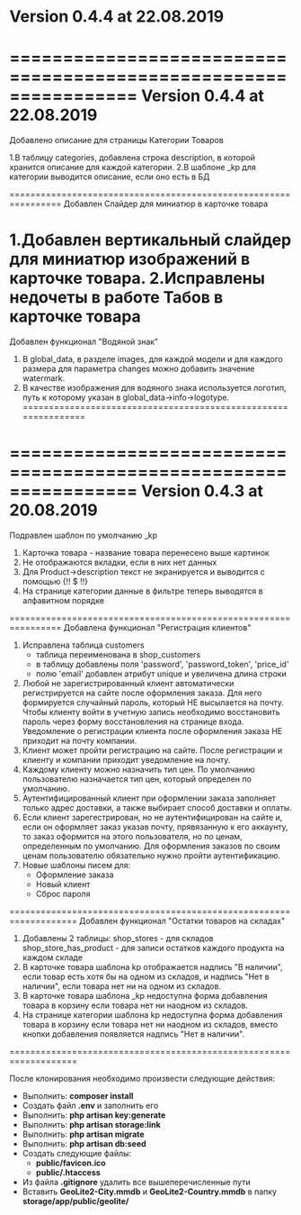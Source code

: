 <h1>Version 0.4.4 at 22.08.2019</h1>

================================================================
Version 0.4.4 at 22.08.2019 
================================================================
Добавлено описание для страницы Категории Товаров

 1.В таблицу categories, добавлена строка description, в которой
 хранится  описание для каждой категории.
 2.В шаблоне _kp для категории выводится описание, если оно есть в БД

================================================================
Добавлен Слайдер для миниатюр в карточке товара

 1.Добавлен вертикальный слайдер для миниатюр изображений
 в карточке товара.
 2.Исправлены недочеты в работе Табов в карточке товара
================================================================
Добавлен функционал "Водяной знак"

 1. В global_data, в разделе images, для каждой модели и для 
 каждого размера для параметра changes можно добавить значение watermark.
 2. В качестве изображения для водяного знака используется
 логотип, путь к которому указан в global_data->info->logotype.
===============================================================

================================================================
Version 0.4.3 at 20.08.2019 
================================================================
Подравлен шаблон по умолчанию _kp

 1. Карточка товара - название товара перенесено выше картинок
 2. Не отображаются вкладки, если в них нет данных
 3. Для Product->description текст не экранируется и выводится с помощью {!! $ !!}
 4. На странице категории данные в фильтре теперь выводятся в алфавитном порядке

================================================================
Добавлена функционал "Регистрация клиентов"

 1. Исправлена таблица customers
    - таблица переименована в shop_customers
    - в таблицу добавлены поля 'password', 'password_token', 'price_id'
    - полю 'email' добавлен атрибут unique и увеличена длина строки
 2. Любой не зарегистрированный клиент автоматически регистрируется на сайте
 после оформления заказа. Для него формируется случайный пароль, который НЕ высылается на почту.
 Чтобы клиенту войти в учетную запись необходимо восстановить пароль через форму восстановления на странице входа.
 Уведомление о регистрации клиента после оформления заказа НЕ приходит на почту компании.
 3. Клиент может пройти регистрацию на сайте. После регистрации и клиенту и компании
 приходит уведомление на почту. 
 4. Каждому клиенту можно назначить тип цен. По умолчанию пользователю назначается тип цен, который определен по умолчанию.
 5. Аутентифицированный клиент при оформлении заказа заполняет только адрес доставки, а также выбирает способ доставки и оплаты.
 6. Если клиент зарегестрирован, но не аутентифицирован на сайте и, если он оформляет заказ указав почту, прявязанную к его аккаунту, то заказ оформится на этого пользователя, но по ценам, определенным по умолчанию.
 Для оформления заказов по своим ценам пользователю обязательно нужно пройти аутентификацию.
 7. Новые шаблоны писем для:
 	- Оформление заказа
	- Новый клиент
	- Сброс пароля
	
===================================================================
Добавлен функционал "Остатки товаров на складах"

 1. Добавлены 2 таблицы:
    shop_stores - для складов
    shop_store_has_product - для записи остатков каждого продукта на каждом складе
 2. В карточке товара шаблона kp отображается надпись "В наличии", если товар есть хотя бы
 на одном из складов, и надпись "Нет в наличии", если товара нет ни на одном из складов.
 3. В карточке товара шаблона _kp недоступна форма добавления товара в корзину если товара нет ни наодном из складов.   
 4. На странице категории шаблона kp недоступна форма добавления товара в корзину если товара нет ни наодном из складов, вместо кнопки добавления появляется надпись "Нет в наличии".
 
===================================================================

<p>После клонирования необходимо произвести следующие действия:</p>
<ul>
    <li>
        Выполнить: <strong>composer install</strong>
    </li>
    <li>
        Создать файл <strong>.env</strong> и заполнить его
    </li>
    <li>
        Выполнить: <strong>php artisan key:generate</strong>
    </li>
    <li>
        Выполнить: <strong>php artisan storage:link</strong>
    </li>
    <li>
        Выполнить: <strong>php artisan migrate</strong>
    </li>  
    <li>
        Выполнить: <strong>php artisan db:seed</strong>
    </li>     
    <li>
        Создать следующие файлы:
        <ul>
            <li>
                <strong>public/favicon.ico</strong>
            </li>
            <li>
                <strong>public/.htaccess</strong>
            </li>                       
        </ul>        
    </li>
    <li>
        Из файла <strong>.gitignore</strong> удалить все вышеперечисленные пути
    </li>
    <li>Вставить <strong>GeoLite2-City.mmdb</strong> и <strong>GeoLite2-Country.mmdb</strong> в папку <strong>storage/app/public/geolite/</strong>
    </li>
</ul>
